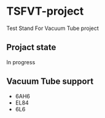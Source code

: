 # TSFVT-project
Test Stand For Vacuum Tube project
## Projact state
In progress
## Vacuum Tube support
* 6AH6
* EL84
* 6L6
